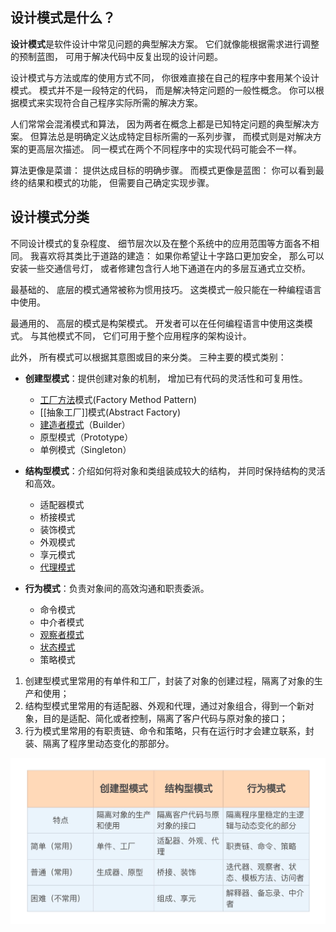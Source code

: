 ## 设计模式是什么？

**设计模式**是软件设计中常见问题的典型解决方案。 它们就像能根据需求进行调整的预制蓝图， 可用于解决代码中反复出现的设计问题。

设计模式与方法或库的使用方式不同， 你很难直接在自己的程序中套用某个设计模式。 模式并不是一段特定的代码， 而是解决特定问题的一般性概念。 你可以根据模式来实现符合自己程序实际所需的解决方案。

人们常常会混淆模式和算法， 因为两者在概念上都是已知特定问题的典型解决方案。 但算法总是明确定义达成特定目标所需的一系列步骤， 而模式则是对解决方案的更高层次描述。 同一模式在两个不同程序中的实现代码可能会不一样。

算法更像是菜谱： 提供达成目标的明确步骤。 而模式更像是蓝图： 你可以看到最终的结果和模式的功能， 但需要自己确定实现步骤。

## 设计模式分类

不同设计模式的复杂程度、 细节层次以及在整个系统中的应用范围等方面各不相同。 我喜欢将其类比于道路的建造： 如果你希望让十字路口更加安全， 那么可以安装一些交通信号灯， 或者修建包含行人地下通道在内的多层互通式立交桥。

最基础的、 底层的模式通常被称为惯用技巧。 这类模式一般只能在一种编程语言中使用。

最通用的、 高层的模式是构架模式。 开发者可以在任何编程语言中使用这类模式。 与其他模式不同， 它们可用于整个应用程序的架构设计。

此外， 所有模式可以根据其意图或目的来分类。 三种主要的模式类别：

-   **创建型模式**：提供创建对象的机制， 增加已有代码的灵活性和可复用性。
	- [工厂方法](工厂方法.md)模式(Factory Method Pattern)
	- [[抽象工厂]]模式(Abstract Factory)
	- [建造者模式](生成器模式.md)（Builder）
	- 原型模式（Prototype）
	- 单例模式（Singleton）

-   **结构型模式**：介绍如何将对象和类组装成较大的结构， 并同时保持结构的灵活和高效。
	- 适配器模式
	- 桥接模式
	- 装饰模式
	- 外观模式
	- 享元模式
	- [代理模式](代理模式.md)
-   **行为模式**：负责对象间的高效沟通和职责委派。
	- 命令模式
	- 中介者模式
	- [观察者模式](观察者模式.md)
	- [状态模式](状态模式.md)
	- 策略模式

1. 创建型模式里常用的有单件和工厂，封装了对象的创建过程，隔离了对象的生产和使用；
2. 结构型模式里常用的有适配器、外观和代理，通过对象组合，得到一个新对象，目的是适配、简化或者控制，隔离了客户代码与原对象的接口；
3. 行为模式里常用的有职责链、命令和策略，只有在运行时才会建立联系，封装、隔离了程序里动态变化的那部分。

![](image/Pasted%20image%2020221021150937.png)